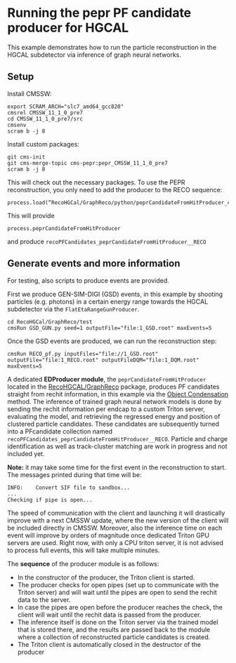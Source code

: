 # Running the pepr PF candidate producer for HGCAL

This example demonstrates how to run the particle reconstruction in the HGCAL subdetector via inference of graph neural networks. 

## Setup

Install CMSSW:
```
export SCRAM_ARCH="slc7_amd64_gcc820"
cmsrel CMSSW_11_1_0_pre7
cd CMSSW_11_1_0_pre7/src
cmsenv
scram b -j 8
```

Install custom packages: 
```
git cms-init
git cms-merge-topic cms-pepr:pepr_CMSSW_11_1_0_pre7
scram b -j 8
```

This will check out the necessary packages. To use the PEPR reconstruction, you only need to add the producer to the RECO sequence:
```
process.load(“RecoHGCal/GraphReco/python/peprCandidateFromHitProducer_cfi”)
```
This will provide 
```
process.peprCandidateFromHitProducer
```
and produce ```recoPFCandidates_peprCandidateFromHitProducer__RECO```


## Generate events and more information

For testing, also scripts to produce events are provided.

First we produce GEN-SIM-DIGI (GSD) events, in this example by shooting particles (e.g. photons) 
in a certain energy range towards the HGCAL subdetector via the `FlatEtaRangeGunProducer`.
```
cd RecoHGCal/GraphReco/test
cmsRun GSD_GUN.py seed=1 outputFile="file:1_GSD.root" maxEvents=5
```
Once the GSD events are produced, we can run the reconstruction step: 
```
cmsRun RECO_pf.py inputFiles="file://1_GSD.root" outputFile="file:1_RECO.root" outputFileDQM="file:1_DQM.root" maxEvents=5
```
A dedicated **EDProducer module**, the `peprCandidateFromHitProducer` located 
in the [RecoHGCAL/GraphReco](https://github.com/gvonsem/cmssw/tree/pepr_CMSSW_11_1_0_pre7_peprCandDev/RecoHGCal/GraphReco) package, 
produces PF candidates straight from rechit information, in this example via the [Object Condensation](https://arxiv.org/abs/2002.03605) method. 
The inference of trained graph neural network models is done by sending the rechit information per endcap to a custom Triton server, evaluating the model, 
and retrieving the regressed energy and position of clustered particle candidates. 
These candidates are subsequently turned into a PFcandidate collection named `recoPFCandidates_peprCandidateFromHitProducer__RECO`. Particle and charge identification as well as track-cluster matching are work in progress and not included yet. 

**Note:** it may take some time for the first event in the reconstruction to start. The messages printed during that time will be:

```
INFO:    Convert SIF file to sandbox...
...
Checking if pipe is open...
```
The speed of communication with the client and launching it will drastically improve with a next CMSSW update, where the new version of the client will be included directly in CMSSW. 
Moreover, also the inference time on each event will improve by orders of magnitude once dedicated Triton GPU servers are used. Right now, with only a CPU triton server, it is not advised to process full events, this will take multiple minutes.


The **sequence** of the producer module is as follows:
* In the constructor of the producer, the Triton client is started.
* The producer checks for open pipes (set up to communicate with the Triton server) and will wait until the pipes are open to send the rechit data to the server.
* In case the pipes are open before the producer reaches the check, the client will wait until the rechit data is passed from the producer.
* The inference itself is done on the Triton server via the trained model that is stored there, and the results are passed back to the module where a collection of reconstructed particle candidates is created.
* The Triton client is automatically closed in the destructor of the producer


